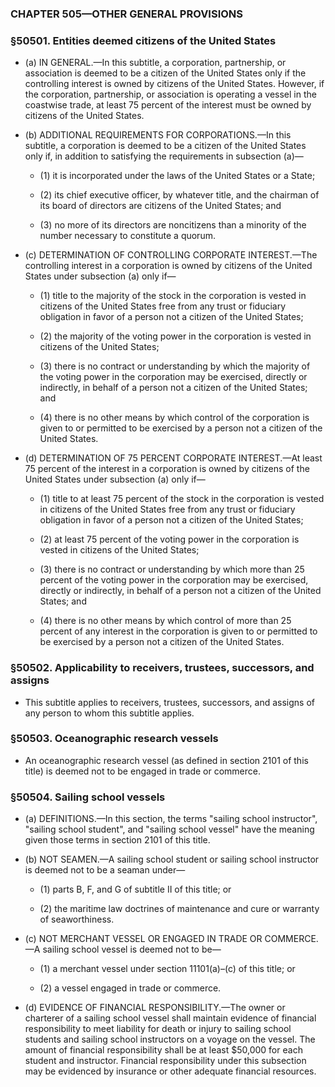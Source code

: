### **CHAPTER 505—OTHER GENERAL PROVISIONS**

### §50501. Entities deemed citizens of the United States
* (a) IN GENERAL.—In this subtitle, a corporation, partnership, or association is deemed to be a citizen of the United States only if the controlling interest is owned by citizens of the United States. However, if the corporation, partnership, or association is operating a vessel in the coastwise trade, at least 75 percent of the interest must be owned by citizens of the United States.

* (b) ADDITIONAL REQUIREMENTS FOR CORPORATIONS.—In this subtitle, a corporation is deemed to be a citizen of the United States only if, in addition to satisfying the requirements in subsection (a)—

  * (1) it is incorporated under the laws of the United States or a State;

  * (2) its chief executive officer, by whatever title, and the chairman of its board of directors are citizens of the United States; and

  * (3) no more of its directors are noncitizens than a minority of the number necessary to constitute a quorum.


* (c) DETERMINATION OF CONTROLLING CORPORATE INTEREST.—The controlling interest in a corporation is owned by citizens of the United States under subsection (a) only if—

  * (1) title to the majority of the stock in the corporation is vested in citizens of the United States free from any trust or fiduciary obligation in favor of a person not a citizen of the United States;

  * (2) the majority of the voting power in the corporation is vested in citizens of the United States;

  * (3) there is no contract or understanding by which the majority of the voting power in the corporation may be exercised, directly or indirectly, in behalf of a person not a citizen of the United States; and

  * (4) there is no other means by which control of the corporation is given to or permitted to be exercised by a person not a citizen of the United States.


* (d) DETERMINATION OF 75 PERCENT CORPORATE INTEREST.—At least 75 percent of the interest in a corporation is owned by citizens of the United States under subsection (a) only if—

  * (1) title to at least 75 percent of the stock in the corporation is vested in citizens of the United States free from any trust or fiduciary obligation in favor of a person not a citizen of the United States;

  * (2) at least 75 percent of the voting power in the corporation is vested in citizens of the United States;

  * (3) there is no contract or understanding by which more than 25 percent of the voting power in the corporation may be exercised, directly or indirectly, in behalf of a person not a citizen of the United States; and

  * (4) there is no other means by which control of more than 25 percent of any interest in the corporation is given to or permitted to be exercised by a person not a citizen of the United States.

### §50502. Applicability to receivers, trustees, successors, and assigns
* This subtitle applies to receivers, trustees, successors, and assigns of any person to whom this subtitle applies.

### §50503. Oceanographic research vessels
* An oceanographic research vessel (as defined in section 2101 of this title) is deemed not to be engaged in trade or commerce.

### §50504. Sailing school vessels
* (a) DEFINITIONS.—In this section, the terms "sailing school instructor", "sailing school student", and "sailing school vessel" have the meaning given those terms in section 2101 of this title.

* (b) NOT SEAMEN.—A sailing school student or sailing school instructor is deemed not to be a seaman under—

  * (1) parts B, F, and G of subtitle II of this title; or

  * (2) the maritime law doctrines of maintenance and cure or warranty of seaworthiness.


* (c) NOT MERCHANT VESSEL OR ENGAGED IN TRADE OR COMMERCE.—A sailing school vessel is deemed not to be—

  * (1) a merchant vessel under section 11101(a)–(c) of this title; or

  * (2) a vessel engaged in trade or commerce.


* (d) EVIDENCE OF FINANCIAL RESPONSIBILITY.—The owner or charterer of a sailing school vessel shall maintain evidence of financial responsibility to meet liability for death or injury to sailing school students and sailing school instructors on a voyage on the vessel. The amount of financial responsibility shall be at least $50,000 for each student and instructor. Financial responsibility under this subsection may be evidenced by insurance or other adequate financial resources.